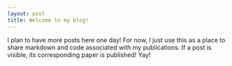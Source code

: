 ```yaml
---
layout: post
title: Welcome to my blog!
---
```

I plan to have more posts here one day! For now, I just use this as a place to share markdown and code associated with my publications. If a post is visible, its corresponding paper is published! Yay!
